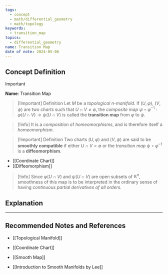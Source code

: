```yaml
---
tags:
  - concept
  - math/differential_geometry
  - math/topology
keywords:
  - transition_map
topics:
  - differential_geometry
name: Transition Map
date of note: 2024-05-06
---
```


## Concept Definition

>[!important]
>**Name**: Transition Map

>[!important] Definition
>Let $M$ be a *topological $n$-manifold.* If $(U, \varphi)$, $(V, \psi)$ are two *charts* such that $U \cap V \neq \emptyset$, the *composite map* $\psi \circ \varphi^{-1}: \varphi(U \cap V ) \rightarrow \psi(U \cap V)$ is called the **transition map** from $\varphi$ to $\psi$. 

>[!info]
>It is a *composition* of *homeomorphisms*, and is therefore itself a *homeomorphism*. 


>[!important] Definition
>Two charts $(U, \varphi)$ and $(V, \psi)$ are said to be **smoothly compatible** if either $U \cap V = \emptyset$ or the *transition map* $\psi \circ \varphi^{-1}$ is a **diffeomorphism**. 

- [[Coordinate Chart]]
- [[Diffeomorphism]]

>[!info]
>Since $\varphi(U \cap V )$ and $\psi(U \cap V )$ are open subsets of $\mathbb{R}^n$, smoothness of this map is to be interpreted in the ordinary sense of having *continuous partial derivatives of all orders.*




## Explanation





-----------
##  Recommended Notes and References

- [[Topological Manifold]]
- [[Coordinate Chart]]
- [[Smooth Map]]

- [[Introduction to Smooth Manifolds by Lee]]